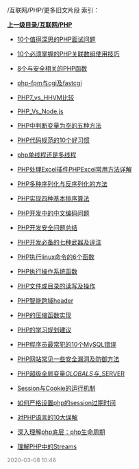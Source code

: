 /互联网/PHP/更多旧文片段 索引：


**[上一级目录/互联网/PHP](/互联网/PHP/index.md)**

- [10个值得深思的PHP面试问题](/互联网/PHP/更多旧文片段/10个值得深思的PHP面试问题.md)

- [10个必须掌握的PHP关联数组使用技巧](/互联网/PHP/更多旧文片段/10个必须掌握的PHP关联数组使用技巧.md)

- [8个与安全相关的PHP函数](/互联网/PHP/更多旧文片段/8个与安全相关的PHP函数.md)

- [php-fpm与cgi及fastcgi](/互联网/PHP/更多旧文片段/php-fpm与cgi及fastcgi.md)

- [PHP7_vs_HHVM比较](/互联网/PHP/更多旧文片段/PHP7_vs_HHVM比较.md)

- [PHP_Vs_Node.js](/互联网/PHP/更多旧文片段/PHP_Vs_Node.js.md)

- [PHP中判断变量为空的五种方法](/互联网/PHP/更多旧文片段/PHP中判断变量为空的五种方法.md)

- [PHP代码规范的10个好习惯](/互联网/PHP/更多旧文片段/PHP代码规范的10个好习惯.md)

- [php单线程还是多线程](/互联网/PHP/更多旧文片段/php单线程还是多线程.md)

- [PHP处理Excel插件PHPExcel常用方法详解](/互联网/PHP/更多旧文片段/PHP处理Excel插件PHPExcel常用方法详解.md)

- [PHP多种序列化与反序列化的方法](/互联网/PHP/更多旧文片段/PHP多种序列化与反序列化的方法.md)

- [PHP实现四种基本排序算法](/互联网/PHP/更多旧文片段/PHP实现四种基本排序算法.md)

- [PHP开发中的中文编码问题](/互联网/PHP/更多旧文片段/PHP开发中的中文编码问题.md)

- [PHP开发安全问题总结](/互联网/PHP/更多旧文片段/PHP开发安全问题总结.md)

- [PHP开发必备的七种武器及评注](/互联网/PHP/更多旧文片段/PHP开发必备的七种武器及评注.md)

- [PHP执行linux命令的6个函数](/互联网/PHP/更多旧文片段/PHP执行linux命令的6个函数.md)

- [PHP执行操作系统函数](/互联网/PHP/更多旧文片段/PHP执行操作系统函数.md)

- [PHP文件或目录的读写及操作](/互联网/PHP/更多旧文片段/PHP文件或目录的读写及操作.md)

- [PHP智能跨域header](/互联网/PHP/更多旧文片段/PHP智能跨域header.md)

- [PHP的压缩函数实现](/互联网/PHP/更多旧文片段/PHP的压缩函数实现.md)

- [PHP的学习规划建议](/互联网/PHP/更多旧文片段/PHP的学习规划建议.md)

- [PHP程序员最常犯的10个MySQL错误](/互联网/PHP/更多旧文片段/PHP程序员最常犯的10个MySQL错误.md)

- [PHP网站常见一些安全漏洞及防御方法](/互联网/PHP/更多旧文片段/PHP网站常见一些安全漏洞及防御方法.md)

- [PHP超级全局变量$GLOBALS与$_SERVER](/互联网/PHP/更多旧文片段/PHP超级全局变量$GLOBALS与$_SERVER.md)

- [Session与Cookie的运行机制](/互联网/PHP/更多旧文片段/Session与Cookie的运行机制.md)

- [如何严格设置php的session过期时间](/互联网/PHP/更多旧文片段/如何严格设置php的session过期时间.md)

- [对PHP语言的10大误解](/互联网/PHP/更多旧文片段/对PHP语言的10大误解.md)

- [深入理解php底层：php生命周期](/互联网/PHP/更多旧文片段/深入理解php底层：php生命周期.md)

- [理解PHP中的Streams](/互联网/PHP/更多旧文片段/理解PHP中的Streams.md)


<font size=2 color='grey'> 2020-03-08 10:46 </font>